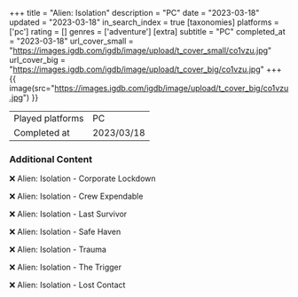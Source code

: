 +++
title = "Alien: Isolation"
description = "PC"
date = "2023-03-18"
updated = "2023-03-18"
in_search_index = true
[taxonomies]
platforms = ['pc']
rating = []
genres = ['adventure']
[extra]
subtitle = "PC"
completed_at = "2023-03-18"
url_cover_small = "https://images.igdb.com/igdb/image/upload/t_cover_small/co1vzu.jpg"
url_cover_big = "https://images.igdb.com/igdb/image/upload/t_cover_big/co1vzu.jpg"
+++
{{ image(src="https://images.igdb.com/igdb/image/upload/t_cover_big/co1vzu.jpg") }}

|              |            |
| ------------ | ---------- |
| Played platforms    | PC |
| Completed at | 2023/03/18 |



### Additional Content


❌ Alien: Isolation - Corporate Lockdown

❌ Alien: Isolation - Crew Expendable

❌ Alien: Isolation - Last Survivor

❌ Alien: Isolation - Safe Haven

❌ Alien: Isolation - Trauma

❌ Alien: Isolation - The Trigger

❌ Alien: Isolation - Lost Contact
